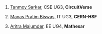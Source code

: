 1. [Tanmoy Sarkar](https://www.linkedin.com/in/tanmoy741127/), CSE UG3, **CircuitVerse** 

2. [Manas Pratim Biswas](https://www.linkedin.com/in/manas-pratim-biswas/), IT UG3, **CERN-HSF** 

3. [Aritra Majumder](https://www.linkedin.com/in/aritra-majumder-juee23/), EE UG4, **Mathesar** 
